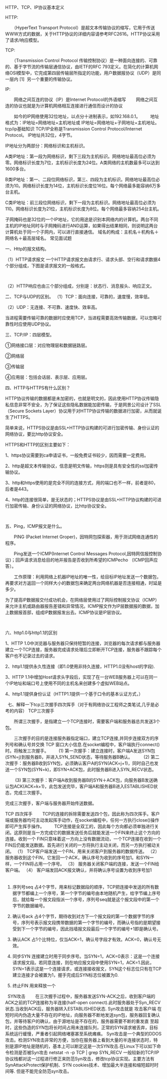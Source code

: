 HTTP、TCP、IP协议基本定义

HTTP:

　　（HyperText Transport Protocol）是超文本传输协议的缩写，它用于传送WWW方式的数据，关于HTTP协议的详细内容请参考RFC2616。HTTP协议采用了请求/响应模型。

TCP:

　　（Transmission Control Protocol 传输控制协议）是一种面向连接的、可靠的、基于字节流的传输层通信协议，由IETF的RFC 793定义。在简化的计算机网络OSI模型中，它完成第四层传输层所指定的功能，用户数据报协议（UDP）是同一层内 [1]  另一个重要的传输协议。

IP:

　　网络之间互连的协议（IP）是Internet Protocol的外语缩写
　　网络之间互连的协议也就是为计算机网络相互连接进行通信而设计的协议

　　如今的IP网络使用32位地址，以点分十进制表示，如192.168.0.1。
　　地址格式为：IP地址=网络地址+主机地址或 IP地址=网络地址+子网地址+主机地址。
 
tcp/ip基础知识
TCP/IP全称是Transmission Control Protocol/Internet Protocol。 IP地址共32位，4字节。

IP地址分为两部分：网络标识和主机标识。

A类IP地址：第一段为网络标识，剩下三段为主机标识。网络地址最高位必须为零。网络标识长度为7位，主机标识长度为24位。A类网络的主机数最多可以达到1600多台。

B类IP地址：第一、二段位网络标识，第三、四段为主机标识。网络地址最高位必须为10。网络标识长度为14位，主机标识长度位16位。每个网络最多能容纳6万多台主机。

C类IP地址：前三段位网络标识，剩下一段为主机标识。网络地址最高位必须为110。网络标识长度为21位，主机标识长度为8位。每个网络最多容纳254台主机。

子网掩码也是32位的一个IP地址，它的用途是识别本网络内的计算机。两台不同主机的IP地址同时与子网掩码进行AND运算，如果得出结果相同，则说明这两台计算机处于同一个子网内，可以进行直接通信。 域名的构成：主机名＋机构名＋网络名＋最高层域名。
常见面试题

一、Http的报文结构。

（1）HTTP请求报文
一个HTTP请求报文由请求行、请求头部、空行和请求数据4个部分组成，下图是请求报文的一般格式。



 

（2）HTTP响应也由三个部分组成，分别是：状态行、消息报头、响应正文。

二、TCP与UDP的区别。
（1）TCP：面向连接，可靠的，速度慢，效率低。

（2）UDP：无连接、不可靠、速度快、效率高。

当进程需要传输可靠的数据时应使用TCP，当进程需要高效传输数据，可以忽略可靠性时应使用UDP协议。

三、TCP/IP：四层模型。

①网络接口层：对应物理层和数据链路层。

②网络层

③传输层

④应用层：包括会话层、表示层、应用层。

四、HTTP与HTTPS有什么区别？

HTTP协议传输的数据都是未加密的，也就是明文的，因此使用HTTP协议传输隐私信息非常不安全，为了保证这些隐私数据能加密传输，于是网景公司设计了SSL（Secure Sockets Layer）协议用于对HTTP协议传输的数据进行加密，从而就诞生了HTTPS。

简单来说，HTTPS协议是由SSL+HTTP协议构建的可进行加密传输、身份认证的网络协议，要比http协议安全。

HTTPS和HTTP的区别主要如下：

1、https协议需要到ca申请证书，一般免费证书较少，因而需要一定费用。

2、http是超文本传输协议，信息是明文传输，https则是具有安全性的ssl加密传输协议。

3、http和https使用的是完全不同的连接方式，用的端口也不一样，前者是80，后者是443。

4、http的连接很简单，是无状态的；HTTPS协议是由SSL+HTTP协议构建的可进行加密传输、身份认证的网络协议，比http协议安全。

 

五、Ping，ICMP报文是什么。


  PING (Packet Internet Groper)，因特网包探索器，用于测试网络连通性的程序。

  Ping发送一个ICMP(Internet Control Messages Protocol,因特网信报控制协议)；回声请求消息给目的地并报告是否收到所希望的ICMPecho （ICMP回声应答）。

  工作原理：利用网络上机器IP地址的唯一性，给目标IP地址发送一个数据包，再要求对方返回一个同样大小的数据包来确定两台网络机器是否连接相通，时延是多少。

为了提高IP数据报交付成功机会，在网络层使用过了网际控制报文协议（ICMP）来允许主机或路由器报告差错和异常情况。ICMP报文作为IP层数据报的数据，加上数据报首部，组成IP数据报发出去。ICMP协议是IP层协议。

 

六、http1.0与http1.1的区别

1、HTTP 1.0中浏览器与服务器只保持短暂的连接，浏览器的每次请求都与服务器建立一个TCP连接，服务器完成请求处理后立即断开TCP连接，服务器不跟踪每个客户也不记录过去的请求。

2、http1.1提供永久性连接（即1.0使用非持久连接，HTTP1.0没有host的字段).

3、HTTP 1.1中增加Host请求头字段后，实现了在一台WEB服务器上可以在同一个IP地址和端口号上使用不同的主机名来创建多个虚拟WEB站点。

4、http1.1提供身份认证（HTTP1.1提供一个基于口令的基本认证方式，）

 
七、解释一下tcp三次握手四次挥手（对于有网络协议工程师之类笔试,几乎是必考的内容）
TCP三次握手

　　所谓三次握手，是指建立一个TCP连接时，需要客户端和服务器总共发送3个包。

　　三次握手的目的是连接服务器指定端口，建立TCP连接,并同步连接双方的序列号和确认号并交换 TCP 窗口大小信息.在socket编程中，客户端执行connect()时。将触发三次握手。
　　(1) 第一次握手：建立连接时，客户端A发送SYN包(SYN=j)到服务器B，并进入SYN_SEND状态，等待服务器B确认。
 　　(2) 第二次握手：服务器B收到SYN包，必须确认客户A的SYN(ACK=j+1)，同时自己也发送一个SYN包(SYN=k)，即SYN+ACK包，此时服务器B进入SYN_RECV状态。

　　 (3) 第三次握手：客户端A收到服务器B的SYN＋ACK包，向服务器B发送确认包ACK(ACK=k+1)，此包发送完毕，客户端A和服务器B进入ESTABLISHED状态，完成三次握手。

完成三次握手，客户端与服务器开始传送数据。

TCP 四次挥手
　　TCP的连接的拆除需要发送四个包，因此称为四次挥手。客户端或服务器均可主动发起挥手动作，在socket编程中，任何一方执行close()操作即可产生挥手操作。
　　TCP连接是全双工的，因此每个方向都必须单独进行关闭。这原则是当一方完成它的数据发送任务后就能发送一个FIN来终止这个方向的连接。收到一个 FIN只意味着这一方向上没有数据流动，一个TCP连接在收到一个FIN后仍能发送数据。首先进行关闭的一方将执行主动关闭，而另一方执行被动关闭。
（1） TCP客户端发送一个FIN，用来关闭客户到服务器的数据传送。
（2） 服务器收到这个FIN，它发回一个ACK，确认序号为收到的序号加1。和SYN一样，一个FIN将占用一个序号。
（3） 服务器关闭客户端的连接，发送一个FIN给客户端。
（4） 客户端发回ACK报文确认，并将确认序号设置为收到序号加1
 
　　
1. 序列号seq
占4个字节，用来标记数据段的顺序，TCP把连接中发送的所有数据字节都编上一个序号，第一个字节的编号由本地随机产生，给字节编上序号后，就给每一个报文段指派一个序号，序列号seq就是这个报文段中的第一个字节的数据编号。

2. 确认号ack
占4个字节，期待收到对方下一个报文段的第一个数据字节的序号，序列号表示报文段携带数据的第一个字节的编号，而确认号指的是期望接受到下一个字节的编号，因此挡墙报文段最后一个字节的编号+1即是确认号。

3. 确认ACK
占1个比特位，仅当ACK=1，确认号字段才有效。ACK=0，确认号无效。

4. 同步SYN
连接建立时用于同步序号。当SYN=1，ACK=0表示：这是一个连接请求报文段。若同意连接，则在响应报文段中使用SYN=1，ACK=1.因此，SYN=1表示这是一个连接请求，或连接接收报文，SYN这个标志位只有在TCP建立连接才会被置为1，握手完成后SYN标志位被置为0.

5. 终止FIN
用来释放一个

 
SYN攻击
　　在三次握手过程中，服务器发送SYN-ACK之后，收到客户端的ACK之前的TCP连接称为半连接(half-open connect).此时服务器处于Syn_RECV状态.当收到ACK后，服务器转入ESTABLISHED状态.
Syn攻击就是 攻击客户端 在短时间内伪造大量不存在的IP地址，向服务器不断地发送syn包，服务器回复确认包，并等待客户的确认，由于源地址是不存在的，服务器需要不断的重发直 至超时，这些伪造的SYN包将长时间占用未连接队列，正常的SYN请求被丢弃，目标系统运行缓慢，严重者引起网络堵塞甚至系统瘫痪。
Syn攻击是一个典型的DDOS攻击。检测SYN攻击非常的方便，当你在服务器上看到大量的半连接状态时，特别是源IP地址是随机的，基本上可以断定这是一次SYN攻击.在Linux下可以如下命令检测是否被Syn攻击
netstat -n -p TCP | grep SYN_RECV
一般较新的TCP/IP协议栈都对这一过程进行修正来防范Syn攻击，修改tcp协议实现。主要方法有SynAttackProtect保护机制、SYN cookies技术、增加最大半连接和缩短超时时间等.
但是不能完全防范syn攻击。
